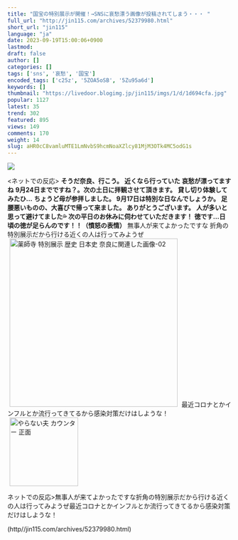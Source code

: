 ```yaml
---
title: "国宝の特別展示が開催！→SNSに哀愁漂う画像が投稿されてしまう・・・ "
full_url: "http://jin115.com/archives/52379980.html"
short_url: "jin115"
language: "ja"
date: 2023-09-19T15:00:06+0900
lastmod: 
draft: false
author: []
categories: []
tags: ['sns', '哀愁', '国宝']
encoded_tags: ['c25z', '5ZOA5oSB', '5Zu95a6d']
keywords: []
thumbnail: "https://livedoor.blogimg.jp/jin115/imgs/1/d/1d694cfa.jpg"
popular: 1127
latest: 35
trend: 302
featured: 895
views: 149
comments: 170
weight: 14
slug: aHR0cC8vamluMTE1LmNvbS9hcmNoaXZlcy81MjM3OTk4MC5odG1s
---
```


![](https://livedoor.blogimg.jp/jin115/imgs/1/d/1d694cfa.jpg)

<div><a name='more'></a> <ネットでの反応> <b>そうだ奈良、行こう。</b> <b>近くなら行っていた</b> <b>哀愁が漂ってますね</b> <b>9月24日までですね？。次の土日に拝観させて頂きます。</b> <b>貸し切り体験してみたひ…</b> <b>ちょうど母が参拝しました。 9月17日は特別な日なんでしょうか。 足腰悪いものの、大喜びで帰って来ました。 ありがとうございます。</b> <b>人が多いと思って避けてました💦 次の平日のお休みに伺わせていただきます！</b> <b>徳です…日頃の徳が足らんのです！！（憤怒の表情）</b> 無事人が来てよかったですな 折角の特別展示だから行ける近くの人は行ってみようぜ <img src='https//livedoor.blogimg.jp/jin115/imgs/1/6/1612aea0.gif' width='378' border='0' hspace='5' class='pict' alt='薬師寺 特別展示 歴史 日本史 奈良に関連した画像-02'> 最近コロナとかインフルとか流行ってきてるから感染対策だけはしような！ <img src='https//livedoor.blogimg.jp/jin115/imgs/1/8/18f2180e.gif' alt='やらない夫 カウンター 正面' width='154' border='0' hspace='5' class='pict'> <p>ネットでの反応>無事人が来てよかったですな折角の特別展示だから行ける近くの人は行ってみようぜ最近コロナとかインフルとか流行ってきてるから感染対策だけはしような！</p></div>

(http//jin115.com/archives/52379980.html)
